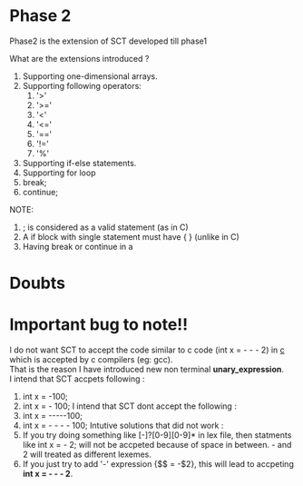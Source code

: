 # Phase 2
Phase2 is the extension of SCT developed till phase1 <br/>

What are the extensions introduced ? <br/>
1) Supporting one-dimensional arrays.
2) Supporting following operators:
   1) '>'
   2) '>='
   3) '<'
   4) '<='
   5) '=='
   6) '!='
   7) '%'
3) Supporting if-else statements. <br/>
4) Supporting for loop <br/>
5) break;
6) continue;

NOTE:
1) ; is considered as a valid statement (as in C)
2) A if block with single statement must have { } (unlike in C)
3) Having break or continue in a

# Doubts 

# Important bug to note!!
I do not want SCT to accept the code similar to c code (int x = - - - 2) in [c](c) which is accepted by c compilers (eg: gcc). <br/>
That is the reason I have introduced new non terminal **unary_expression**. <br/>
I intend that SCT accpets following : <br/>
   1) int x = -100;
   2) int x = - 100;
I intend that SCT dont accept the following : <br/>
   1) int x = -----100;
   2) int x = - - - - 100;
Intutive solutions that did not work : <br/>
   1) If you try doing something like [-]?[0-9][0-9]* in lex file, then statments like int x = - 2; will not be accpeted because of space in between. - and 2 will treated as different lexemes.
   2) If you just try to add '-' expression {$$ = -$2}, this will lead to accpeting **int x = - - - 2**. 